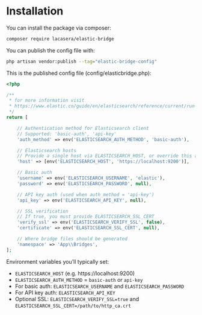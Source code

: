 # Installation

You can install the package via composer:

```bash
composer require lacasera/elastic-bridge
```

You can publish the config file with:

```bash
php artisan vendor:publish --tag="elastic-bridge-config"
```

This is the published config file (config/elasticbridge.php):

```php
<?php

/**
 * for more information visit
 * https://www.elastic.co/guide/en/elasticsearch/reference/current/run-elasticsearch-locally.html
 */
return [

    // Authentication method for Elasticsearch client
    // Supported: 'basic-auth', 'api-key'
    'auth_method' => env('ELASTICSEARCH_AUTH_METHOD', 'basic-auth'),

    // Elasticsearch hosts
    // Provide a single host via ELASTICSEARCH_HOST, or override this array in config
    'host' => [env('ELASTICSEARCH_HOST', 'https://localhost:9200')],

    // Basic auth
    'username' => env('ELASTICSEARCH_USERNAME', 'elastic'),
    'password' => env('ELASTICSEARCH_PASSWORD', null),

    // API key auth (used when auth_method = 'api-key')
    'api_key' => env('ELASTICSEARCH_API_KEY', null),

    // SSL verification
    // If true, you must provide ELASTICSEARCH_SSL_CERT
    'verify_ssl' => env('ELASTICSEARCH_VERIFY_SSL', false),
    'certificate' => env('ELASTICSEARCH_SSL_CERT', null),

    // Where bridge files should be generated
    'namespace' => 'App\\Bridges',
];
```

Environment variables you’ll typically set:

- `ELASTICSEARCH_HOST` (e.g. https://localhost:9200)
- `ELASTICSEARCH_AUTH_METHOD` = `basic-auth` or `api-key`
- For basic auth: `ELASTICSEARCH_USERNAME` and `ELASTICSEARCH_PASSWORD`
- For API key auth: `ELASTICSEARCH_API_KEY`
- Optional SSL: `ELASTICSEARCH_VERIFY_SSL=true` and `ELASTICSEARCH_SSL_CERT=/path/to/http_ca.crt`
